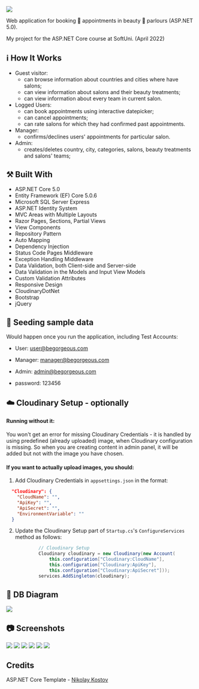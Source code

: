 <img src="https://res.cloudinary.com/be-gorgeous/image/upload/v1658831764/images/BeGorgeous/BeGorgeousLogo_z8gcrb.png" />

Web application for booking :calendar: appointments in beauty :nail_care: parlours (ASP.NET 5.0).

My project for the ASP.NET Core course at SoftUni. (April 2022)

## :information_source: How It Works

- Guest visitor: 
  - can browse information about countries and cities where have salons;
  - can view information about salons and their beauty treatments;
  - can view information about every team in current salon.
- Logged Users:
  - can book appointments using interactive datepicker; 
  - can cancel appointments; 
  - can rate salons for which they had confirmed past appointments.  
- Manager:
  - confirms/declines users' appointments for particular salon.
- Admin:
  - creates/deletes country, city, categories, salons, beauty treatments and salons' teams;

## :hammer_and_pick: Built With

- ASP.NET Core 5.0
- Entity Framework (EF) Core 5.0.6
- Microsoft SQL Server Express
- ASP.NET Identity System
- MVC Areas with Multiple Layouts
- Razor Pages, Sections, Partial Views
- View Components
- Repository Pattern
- Auto Мapping
- Dependency Injection
- Status Code Pages Middleware
- Exception Handling Middleware
- Data Validation, both Client-side and Server-side
- Data Validation in the Models and Input View Models
- Custom Validation Attributes
- Responsive Design
- CloudinaryDotNet
- Bootstrap
- jQuery

## 📎 Seeding sample data

Would happen once you run the application, including Test Accounts:
  - User: user@begorgeous.com
  - Manager: manager@begorgeous.com
  - Admin: admin@begorgeous.com

  - password: 123456
 
## ☁️ Cloudinary Setup - optionally

#### Running without it:
You won't get an error for missing Cloudinary Credentials - it is handled by using predefined (already uploaded) image, when Cloudinary configuration is missing. So when you are creating content in admin panel, it will be added but not with the image you have chosen.
#### If you want to actually upload images, you should:

1. Add Cloudinary Credentials in `appsettings.json` in the format:
```json
  "Cloudinary": {
    "CloudName": "",
    "ApiKey": "",
    "ApiSecret": "",
    "EnvironmentVariable": ""
  }
```
2. Update the Cloudinary Setup part of `Startup.cs`'s `ConfigureServices` method as follows:
```csharp
            // Cloudinary Setup
            Cloudinary cloudinary = new Cloudinary(new Account(
                this.configuration["Cloudinary:CloudName"],
                this.configuration["Cloudinary:ApiKey"],
                this.configuration["Cloudinary:ApiSecret"]));
            services.AddSingleton(cloudinary);
```

## :wrench: DB Diagram
<img src="https://res.cloudinary.com/be-gorgeous/image/upload/v1649460236/images/BeGorgeousDiagram_c0umsp.png" />

## :camera: Screenshots
<img src="https://res.cloudinary.com/be-gorgeous/image/upload/v1649461131/images/BeGorgeous-HomePage_gr37op.png" />
<img src="https://res.cloudinary.com/be-gorgeous/image/upload/v1649461834/images/BeGorgeous-SalonView_emew1e.png" />
<img src="https://res.cloudinary.com/be-gorgeous/image/upload/v1649461833/images/BeGorgeous-TreatmentsView_vbwr7l.png" />
<img src="https://res.cloudinary.com/be-gorgeous/image/upload/v1649536027/images/BeGorgeous-AppointmentsView_ltxqnp.png" />
<img src="https://res.cloudinary.com/be-gorgeous/image/upload/v1649461967/images/BeGorgeous-ManagerView_xpezcs.png" />
<img src="https://res.cloudinary.com/be-gorgeous/image/upload/v1649462093/images/BeGorgeous-AdminView_vsvapg.png" />

## Credits
ASP.NET Core Template - [Nikolay Kostov](https://github.com/NikolayIT)
